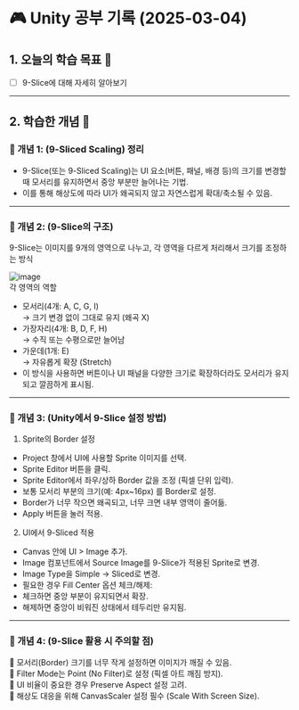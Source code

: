 # 🎮 Unity 공부 기록 (2025-03-04)

## 1. 오늘의 학습 목표 🎯
- [ ] 9-Slice에 대해 자세히 알아보기

---

## 2. 학습한 개념 📝
### 🔹 개념 1: (9-Sliced Scaling) 정리
- 9-Slice(또는 9-Sliced Scaling)는 UI 요소(버튼, 패널, 배경 등)의 크기를 변경할 때 모서리를 유지하면서 중앙 부분만 늘어나는 기법.
- 이를 통해 해상도에 따라 UI가 왜곡되지 않고 자연스럽게 확대/축소될 수 있음.

---
### 🔹 개념 2: (9-Slice의 구조)
9-Slice는 이미지를 9개의 영역으로 나누고, 각 영역을 다르게 처리해서 크기를 조정하는 방식  

![image](https://github.com/user-attachments/assets/ff1dea9e-0590-4993-b9bb-11798660452d)  
각 영역의 역할
- 모서리(4개: A, C, G, I)  
    → 크기 변경 없이 그대로 유지 (왜곡 X)  
- 가장자리(4개: B, D, F, H)  
    → 수직 또는 수평으로만 늘어남  
- 가운데(1개: E)  
    → 자유롭게 확장 (Stretch)
- 이 방식을 사용하면 버튼이나 UI 패널을 다양한 크기로 확장하더라도 모서리가 유지되고 깔끔하게 표시됨.
---

### 🔹 개념 3: (Unity에서 9-Slice 설정 방법)
1. Sprite의 Border 설정
- Project 창에서 UI에 사용할 Sprite 이미지를 선택.
- Sprite Editor 버튼을 클릭.
- Sprite Editor에서 좌우/상하 Border 값을 조정 (픽셀 단위 입력).
- 보통 모서리 부분의 크기(예: 4px~16px) 를 Border로 설정.
- Border가 너무 작으면 왜곡되고, 너무 크면 내부 영역이 줄어듦.
- Apply 버튼을 눌러 적용.

2. UI에서 9-Sliced 적용
- Canvas 안에 UI > Image 추가.
- Image 컴포넌트에서 Source Image를 9-Slice가 적용된 Sprite로 변경.
- Image Type을 Simple → Sliced로 변경.
- 필요한 경우 Fill Center 옵션 체크/해제:
- 체크하면 중앙 부분이 유지되면서 확장.
- 해제하면 중앙이 비워진 상태에서 테두리만 유지됨.
---

### 🔹 개념 4: (9-Slice 활용 시 주의할 점)
🔹 모서리(Border) 크기를 너무 작게 설정하면 이미지가 깨질 수 있음.  
🔹 Filter Mode는 Point (No Filter)로 설정 (픽셀 아트 깨짐 방지).  
🔹 UI 비율이 중요한 경우 Preserve Aspect 설정 고려.  
🔹 해상도 대응을 위해 CanvasScaler 설정 필수 (Scale With Screen Size).  

